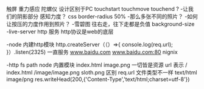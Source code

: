触屏 重力感应 陀螺仪 设计区别于PC
touchstart touchmove touchend ?
-让我们的阴影部分 感知力度？ css border-radius 50%
-那么多张不同的照片？
-如何让按压的力度作用到照片？
-雪碧图
往右走，往下走都是负值
background-size
-live-server http 服务
http协议是web的底层

-node 内建http模块
http.createServer（（）=>{
    console.log(req.url);
}）.listen(2325)
一直服务
www.baidu.com  www.baidu.com:80 nignix

-http fs path node 内置模块
index.html
image.png
一切皆是资源 url 表示
/                  index.html
/image/image.png   sloth.png
区别 req.url
文件类型不一样   text/html  image/png
res.writeHead(200,{'Content-Type','text/html;charset=utf-8'})